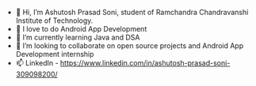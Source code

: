 - 👋 Hi, I’m Ashutosh Prasad Soni, student of Ramchandra Chandravanshi Institute of Technology.
- 👀 I love to do Android App Development
- 🌱 I’m currently learning Java and DSA
- 💞️ I’m looking to collaborate on open source projects and Android App Development internship
- 📫 LinkedIn - https://www.linkedin.com/in/ashutosh-prasad-soni-309098200/

<!---
ashutosh045/AboutMe is a ✨ special ✨ repository because its `README.md` (this file) appears on your GitHub profile.
You can click the Preview link to take a look at your changes.
--->

